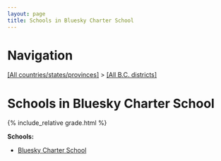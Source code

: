 ```yaml
---
layout: page
title: Schools in Bluesky Charter School
---
```

# Navigation

[[All countries/states/provinces]](../..) > [[All B.C. districts]](..)

# Schools in Bluesky Charter School

{% include_relative grade.html %}

**Schools:**

- [Bluesky Charter School](Bluesky_Charter_School.md)
